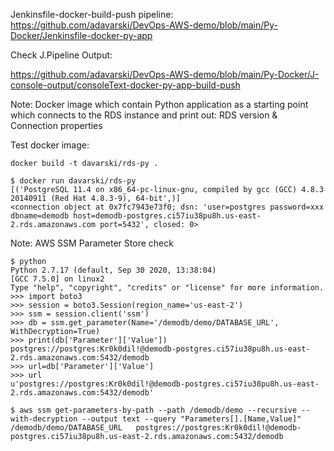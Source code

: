 Jenkinsfile-docker-build-push pipeline: https://github.com/adavarski/DevOps-AWS-demo/blob/main/Py-Docker/Jenkinsfile-docker-py-app

Check J.Pipeline Output:

https://github.com/adavarski/DevOps-AWS-demo/blob/main/Py-Docker/J-console-output/consoleText-docker-py-app-build-push

Note: Docker image which contain Python application as a starting point which connects to the RDS instance and print out: RDS version & Connection properties

Test docker image:

```
docker build -t davarski/rds-py .

$ docker run davarski/rds-py
[('PostgreSQL 11.4 on x86_64-pc-linux-gnu, compiled by gcc (GCC) 4.8.3 20140911 (Red Hat 4.8.3-9), 64-bit',)]
<connection object at 0x7fc7943e73f0; dsn: 'user=postgres password=xxx dbname=demodb host=demodb-postgres.ci57iu38pu8h.us-east-2.rds.amazonaws.com port=5432', closed: 0>

```
Note: AWS SSM Parameter Store check 

```
$ python
Python 2.7.17 (default, Sep 30 2020, 13:38:04) 
[GCC 7.5.0] on linux2
Type "help", "copyright", "credits" or "license" for more information.
>>> import boto3
>>> session = boto3.Session(region_name='us-east-2')
>>> ssm = session.client('ssm')
>>> db = ssm.get_parameter(Name='/demodb/demo/DATABASE_URL', WithDecryption=True)
>>> print(db['Parameter']['Value'])
postgres://postgres:Kr0k0dil!@demodb-postgres.ci57iu38pu8h.us-east-2.rds.amazonaws.com:5432/demodb
>>> url=db['Parameter']['Value']
>>> url
u'postgres://postgres:Kr0k0dil!@demodb-postgres.ci57iu38pu8h.us-east-2.rds.amazonaws.com:5432/demodb'
```
```
$ aws ssm get-parameters-by-path --path /demodb/demo --recursive --with-decryption --output text --query "Parameters[].[Name,Value]"
/demodb/demo/DATABASE_URL	postgres://postgres:Kr0k0dil!@demodb-postgres.ci57iu38pu8h.us-east-2.rds.amazonaws.com:5432/demodb
```



